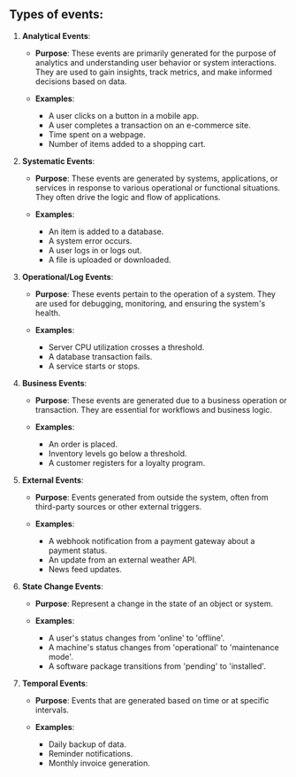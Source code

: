 ## Types of events:


1. **Analytical Events**:
   
   - **Purpose**: These events are primarily generated for the purpose of analytics and understanding user behavior or system interactions. They are used to gain insights, track metrics, and make informed decisions based on data.
   
   - **Examples**: 
     - A user clicks on a button in a mobile app.
     - A user completes a transaction on an e-commerce site.
     - Time spent on a webpage.
     - Number of items added to a shopping cart.

2. **Systematic Events**:
   
   - **Purpose**: These events are generated by systems, applications, or services in response to various operational or functional situations. They often drive the logic and flow of applications.
   
   - **Examples**: 
     - An item is added to a database.
     - A system error occurs.
     - A user logs in or logs out.
     - A file is uploaded or downloaded.

3. **Operational/Log Events**:
   
   - **Purpose**: These events pertain to the operation of a system. They are used for debugging, monitoring, and ensuring the system's health.
   
   - **Examples**: 
     - Server CPU utilization crosses a threshold.
     - A database transaction fails.
     - A service starts or stops.

4. **Business Events**:
   
   - **Purpose**: These events are generated due to a business operation or transaction. They are essential for workflows and business logic.
   
   - **Examples**: 
     - An order is placed.
     - Inventory levels go below a threshold.
     - A customer registers for a loyalty program.

5. **External Events**:
   
   - **Purpose**: Events generated from outside the system, often from third-party sources or other external triggers.
   
   - **Examples**: 
     - A webhook notification from a payment gateway about a payment status.
     - An update from an external weather API.
     - News feed updates.

6. **State Change Events**:
   
   - **Purpose**: Represent a change in the state of an object or system.
   
   - **Examples**: 
     - A user's status changes from 'online' to 'offline'.
     - A machine's status changes from 'operational' to 'maintenance mode'.
     - A software package transitions from 'pending' to 'installed'.

7. **Temporal Events**:
   
   - **Purpose**: Events that are generated based on time or at specific intervals.
   
   - **Examples**: 
     - Daily backup of data.
     - Reminder notifications.
     - Monthly invoice generation.


